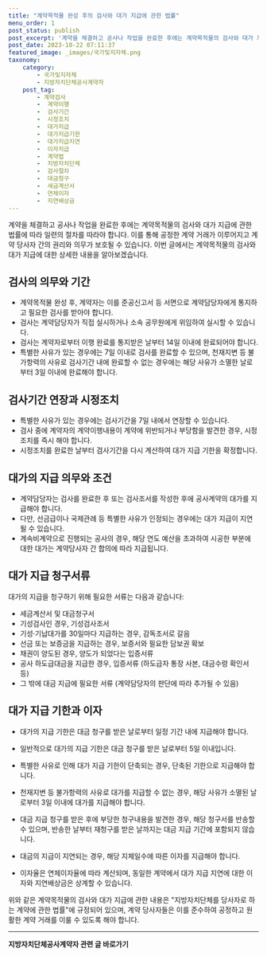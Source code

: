 ```yaml
---
title: "계약목적물 완성 후의 검사와 대가 지급에 관한 법률"
menu_order: 1
post_status: publish
post_excerpt: '계약을 체결하고 공사나 작업을 완료한 후에는 계약목적물의 검사와 대가 지급에 관한 법률에 따라 일련의 절차를 따라야 합니다. 이를 통해 공정한 계약 거래가 이루어지고 계약 당사자 간의 권리와 의무가 보호될 수 있습니다. 이번 글에서는 계약목적물의 검사와 대가 지급에 대한 상세한 내용을 알아보겠습니다.'
post_date: 2023-10-22 07:11:37
featured_image: _images/국가및지자체.png
taxonomy:
    category:
        - 국가및지자체
        - 지방자치단체공사계약자
    post_tag:
        - 계약검사
        -  계약이행
        -  검사기간
        -  시정조치
        -  대가지급
        -  대가지급기한
        -  대가지급지연
        -  이자지급
        -  계약법
        -  지방자치단체
        -  검사절차
        -  대금청구
        -  세금계산서
        -  연체이자
        -  지연배상금
---
```



계약을 체결하고 공사나 작업을 완료한 후에는 계약목적물의 검사와 대가 지급에 관한 법률에 따라 일련의 절차를 따라야 합니다. 이를 통해 공정한 계약 거래가 이루어지고 계약 당사자 간의 권리와 의무가 보호될 수 있습니다. 이번 글에서는 계약목적물의 검사와 대가 지급에 대한 상세한 내용을 알아보겠습니다.

## 검사의 의무와 기간

* 계약목적물 완성 후, 계약자는 이를 준공신고서 등 서면으로 계약담당자에게 통지하고 필요한 검사를 받아야 합니다.
* 검사는 계약담당자가 직접 실시하거나 소속 공무원에게 위임하여 실시할 수 있습니다.
* 검사는 계약자로부터 이행 완료를 통지받은 날부터 14일 이내에 완료되어야 합니다.
* 특별한 사유가 있는 경우에는 7일 이내로 검사를 완료할 수 있으며, 천재지변 등 불가항력의 사유로 검사기간 내에 완료할 수 없는 경우에는 해당 사유가 소멸한 날로부터 3일 이내에 완료해야 합니다.

## 검사기간 연장과 시정조치

* 특별한 사유가 있는 경우에는 검사기간을 7일 내에서 연장할 수 있습니다.
* 검사 중에 계약자의 계약이행내용이 계약에 위반되거나 부당함을 발견한 경우, 시정조치를 즉시 해야 합니다.
* 시정조치를 완료한 날부터 검사기간을 다시 계산하여 대가 지급 기한을 확정합니다.

## 대가의 지급 의무와 조건

* 계약담당자는 검사를 완료한 후 또는 검사조서를 작성한 후에 공사계약의 대가를 지급해야 합니다.
* 다만, 선금급이나 국제관례 등 특별한 사유가 인정되는 경우에는 대가 지급이 지연될 수 있습니다.
* 계속비계약으로 진행되는 공사의 경우, 해당 연도 예산을 초과하여 시공한 부분에 대한 대가는 계약당사자 간 합의에 따라 지급됩니다.

## 대가 지급 청구서류

대가의 지급을 청구하기 위해 필요한 서류는 다음과 같습니다:

* 세금계산서 및 대금청구서
* 기성검사인 경우, 기성검사조서
* 기성·기납대가를 30일마다 지급하는 경우, 감독조서로 갈음
* 선금 또는 보증금을 지급하는 경우, 보증서와 필요한 담보권 확보
* 채권이 양도된 경우, 양도가 되었다는 입증서류
* 공사 하도급대금을 지급한 경우, 입증서류 (하도급자 통장 사본, 대금수령 확인서 등)
* 그 밖에 대금 지급에 필요한 서류 (계약담당자의 판단에 따라 추가될 수 있음)

## 대가 지급 기한과 이자

* 대가의 지급 기한은 대금 청구를 받은 날로부터 일정 기간 내에 지급해야 합니다.
* 일반적으로 대가의 지급 기한은 대금 청구를 받은 날로부터 5일 이내입니다.
* 특별한 사유로 인해 대가 지급 기한이 단축되는 경우, 단축된 기한으로 지급해야 합니다.
* 천재지변 등 불가항력의 사유로 대가를 지급할 수 없는 경우, 해당 사유가 소멸된 날로부터 3일 이내에 대가를 지급해야 합니다.
* 대금 지급 청구를 받은 후에 부당한 청구내용을 발견한 경우, 해당 청구서를 반송할 수 있으며, 반송한 날부터 재청구를 받은 날까지는 대금 지급 기간에 포함되지 않습니다.

* 대금의 지급이 지연되는 경우, 해당 지체일수에 따른 이자를 지급해야 합니다.
* 이자율은 연체이자율에 따라 계산되며, 동일한 계약에서 대가 지급 지연에 대한 이자와 지연배상금은 상계할 수 있습니다.

위와 같은 계약목적물의 검사와 대가 지급에 관한 내용은 "지방자치단체를 당사자로 하는 계약에 관한 법률"에 규정되어 있으며, 계약 당사자들은 이를 준수하여 공정하고 원활한 계약 거래를 이룰 수 있도록 해야 합니다.
<!-- wp:separator -->
<hr class="wp-block-separator has-alpha-channel-opacity"/>
<!-- /wp:separator -->

<!-- wp:group {"backgroundColor":"base","layout":{"type":"constrained"}} -->
<div class="wp-block-group has-base-background-color has-background"><!-- wp:paragraph {"align":"center","fontSize":"medium"} -->
<p class="has-text-align-center has-large-font-size"><strong>지방자치단체공사계약자 관련 글 바로가기</strong></p>
<!-- /wp:paragraph -->


<!-- wp:latest-posts
{"categories":[{"id":7140,"count":19,"description":"","link":"https://uknowlaw.com/category/%ec%a7%80%eb%b0%a9%ec%9e%90%ec%b9%98%eb%8b%a8%ec%b2%b4%ea%b3%b5%ec%82%ac%ea%b3%84%ec%95%bd%ec%9e%90/","name":"지방자치단체공사계약자","slug":"지방자치단체공사계약자","taxonomy":"category","parent":0,"meta":[],"_links":{"self":[{"href":"https://uknowlaw.com/wp-json/wp/v2/categories/7140"}],"collection":[{"href":"https://uknowlaw.com/wp-json/wp/v2/categories"}],"about":[{"href":"https://uknowlaw.com/wp-json/wp/v2/taxonomies/category"}],"wp:post_type":[{"href":"https://uknowlaw.com/wp-json/wp/v2/posts?categories=7140"}],"curies":[{"name":"wp","href":"https://api.w.org/{rel}","templated":true}]}}],"postsToShow":100,"excerptLength":28,"postLayout":"grid","columns":2,"featuredImageAlign":"left","featuredImageSizeSlug":"large","fontSize":"small"} /--></div>
<!-- /wp:group -->